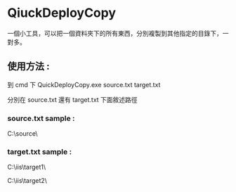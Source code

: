 # QiuckDeployCopy

一個小工具，可以把一個資料夾下的所有東西，分別複製到其他指定的目錄下，一對多。

## 使用方法 : 

到 cmd 下 QuickDeployCopy.exe source.txt target.txt

分別在 source.txt 還有 target.txt 下面敘述路徑

### source.txt sample :

C:\source\

### target.txt sample :

C:\iis\target1\

C:\iis\target2\




